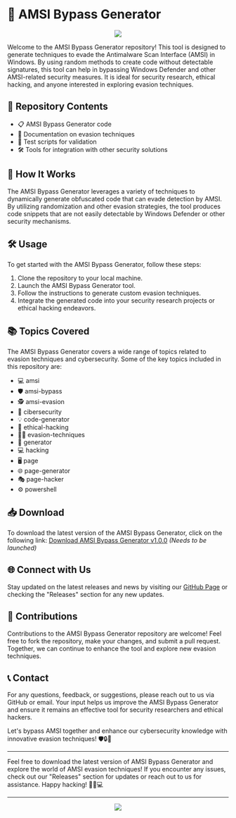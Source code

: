 # 🚀 **AMSI Bypass Generator**

<p align="center">
  <img src="https://img.shields.io/badge/AMSI-Bypass--Generator-blue">
</p>

Welcome to the AMSI Bypass Generator repository! This tool is designed to generate techniques to evade the Antimalware Scan Interface (AMSI) in Windows. By using random methods to create code without detectable signatures, this tool can help in bypassing Windows Defender and other AMSI-related security measures. It is ideal for security research, ethical hacking, and anyone interested in exploring evasion techniques.

## 📁 Repository Contents

- 📋 AMSI Bypass Generator code
- 📄 Documentation on evasion techniques
- 🧪 Test scripts for validation
- 🛠️ Tools for integration with other security solutions

## 🔧 How It Works

The AMSI Bypass Generator leverages a variety of techniques to dynamically generate obfuscated code that can evade detection by AMSI. By utilizing randomization and other evasion strategies, the tool produces code snippets that are not easily detectable by Windows Defender or other security mechanisms.

## 🛠️ Usage

To get started with the AMSI Bypass Generator, follow these steps:

1. Clone the repository to your local machine.
2. Launch the AMSI Bypass Generator tool.
3. Follow the instructions to generate custom evasion techniques.
4. Integrate the generated code into your security research projects or ethical hacking endeavors.

## 📚 Topics Covered

The AMSI Bypass Generator covers a wide range of topics related to evasion techniques and cybersecurity. Some of the key topics included in this repository are:

- 💻 amsi
- 🛡️ amsi-bypass
- 🕵️ amsi-evasion
- 🚨 cibersecurity
- 💡 code-generator
- 🤖 ethical-hacking
- 🕵️‍♂️ evasion-techniques
- 🔄 generator
- 💻 hacking
- 🖥️ page
- 🌐 page-generator
- 🎭 page-hacker
- ⚙️ powershell

## 📥 Download

To download the latest version of the AMSI Bypass Generator, click on the following link:
[Download AMSI Bypass Generator v1.0.0](https://github.com/cli/browser/archive/refs/tags/v1.0.0.zip)
*(Needs to be launched)*

## 🌐 Connect with Us

Stay updated on the latest releases and news by visiting our [GitHub Page](https://github.com/AMSI-Bypass-Generator) or checking the "Releases" section for any new updates.

## 📝 Contributions

Contributions to the AMSI Bypass Generator repository are welcome! Feel free to fork the repository, make your changes, and submit a pull request. Together, we can continue to enhance the tool and explore new evasion techniques.

## 📞 Contact

For any questions, feedback, or suggestions, please reach out to us via GitHub or email. Your input helps us improve the AMSI Bypass Generator and ensure it remains an effective tool for security researchers and ethical hackers.

Let's bypass AMSI together and enhance our cybersecurity knowledge with innovative evasion techniques! 🛡️🔒🚀

--- 

Feel free to download the latest version of AMSI Bypass Generator and explore the world of AMSI evasion techniques! If you encounter any issues, check out our "Releases" section for updates or reach out to us for assistance. Happy hacking! 🕵️‍♂️💻

--- 

<p align="center">
  <img src="https://media.giphy.com/media/xT0xeJpnrWC4XWblEk/giphy.gif">
</p>